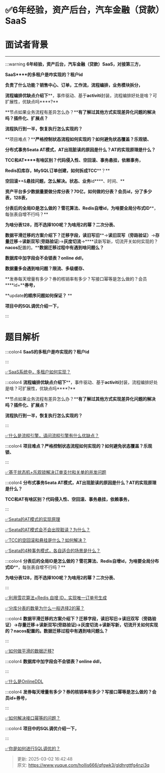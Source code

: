 # ✅6年经验，资产后台，汽车金融（贷款）SaaS

# 面试者背景
****

:::warning
**6年经验，资产后台，汽车金融（贷款）SaaS，对接第三方，**

**SaaS****的多租户是咋实现的？****租户****id**

**负责了什么功能？销售中心、订单，工作流，流程编排，业务模块拆分，**

**流程编排优缺点介绍下****，事件驱动、基于****activiti****封装，流程编排好处是啥？可扩展性，优缺点吗****?**

**节点如果业务流程有差异怎么办？****有了解过其他方式实现差异化问题的解决吗？插件化、扩展点？**

**流程执行到一半，恢复执行怎么实现的？**

**项目难点？****严格控制状态流程如何实现的？如何避免状态覆盖？乐观锁、**

**分布式事务****Seata AT****模式，****AT****出现脏读的原因是什么？****AT****的实现原理是什么？**

**TCC****和****AT****有啥区别？代码侵入性、空回滚、事务悬挂，依赖事务，**

**Redis****扣库存，****MySQL****订单创建，如何拆成****TCC****？**

**空回滚****&****悬挂问题，怎么解决。状态、业务****id****、时间、**

**资产平台多少数据量要做分库分表？****70****亿，如何做的分表？会员****id****，分了多少表，****128****表，**

**分表后的全局****ID****是怎么做的？雪花算法、****Redis****自增****id****，****为啥要全局分布式****ID****，每张表自增不行吗？**

**为啥分表****128****，而不选择****100****呢？为啥用****2****的幂？二次分表、**

**数据平滑迁移的方案介绍下？迁移字段，读旧写旧****->****读旧双写（旁路验证）****->****存量迁移****->****读新双写****(****旁路验证****)->****灰度切流****->****读新写新，切流开关如何实现的？****nacos****配置的。****数据迁移过程中有遇到啥问题么？**

**数据库中加字段会不会锁表？****online ddl****，**

**数据量多会遇到啥问题？限流、多级缓存、**

**发券每天增量有多少？券的核销率有多少？写接口幂等是怎么做的？会员****id+****券号，**

**update****的顺序问题如何保证？****                   **

**项目中的SQL调优介绍一下，**

:::

# 题目解析


:::color4
**SaaS的多租户是咋实现的？租户id**

:::



[✅SaaS系统中，多租户如何实现？](https://www.yuque.com/hollis666/qfgwk3/nzi06fs6bpco1mf5)







:::color4
**流程编排优缺点介绍下****，事件驱动、基于****activiti****封装，流程编排好处是啥？可扩展性，优缺点吗****?**

**节点如果业务流程有差异怎么办？****有了解过其他方式实现差异化问题的解决吗？插件化、扩展点？**

**流程执行到一半，恢复执行怎么实现的？**

:::



[✅什么是流程引擎，请问流程引擎有什么优缺点？](https://www.yuque.com/hollis666/qfgwk3/uzi41t8m8ixcigb2)



:::color4
**项目难点？严格控制状态流程如何实现的？如何避免状态覆盖？乐观锁、**

:::



[✅基于状态机+乐观锁解决订单支付和关单的并发问题](https://www.yuque.com/hollis666/qfgwk3/wivav02l47kcd9nl)





:::color4
**分布式事务****Seata AT****模式，****AT****出现脏读的原因是什么？****AT****的实现原理是什么？**

**TCC和AT有啥区别？代码侵入性、空回滚、事务悬挂，依赖事务，**

:::



[✅Seata的AT模式的实现原理](https://www.yuque.com/hollis666/qfgwk3/me3ge4vavi0fokgq)



[✅Seata的AT模式会不会出现脏读？为什么？](https://www.yuque.com/hollis666/qfgwk3/pm1eeggifcc1vykp)



[✅TCC的空回滚和悬挂是什么？如何解决？](https://www.yuque.com/hollis666/qfgwk3/cu01a1g1xxn2v52u)



[✅Seata的4种事务模式，各自适合的场景是什么？](https://www.yuque.com/hollis666/qfgwk3/cx86tg6tdhmz1dm9)





:::color4
**分表后的全局****ID****是怎么做的？雪花算法、****Redis****自增****id****，****为啥要全局分布式****ID****，每张表自增不行吗？**

**为啥分表128，而不选择100呢？为啥用2的幂？二次分表、**

:::



[✅利用雪花算法+Redis 自增 ID，实现唯一订单号生成](https://www.yuque.com/hollis666/qfgwk3/tn85uurzqo8xe9yg)



[✅分库分表的数量为什么一般选择2的幂？](https://www.yuque.com/hollis666/qfgwk3/gy0gtl66vv1vmllq)







:::color4
**数据平滑迁移的方案介绍下？迁移字段，读旧写旧->读旧双写（旁路验证）->存量迁移->读新双写(旁路验证)->灰度切流->读新写新，切流开关如何实现的？nacos配置的。数据迁移过程中有遇到啥问题么？**

:::



[✅如何做平滑的数据迁移?](https://www.yuque.com/hollis666/qfgwk3/vgar5hckwt0g9lrw)





:::color4
**数据库中加字段会不会锁表？online ddl，**

:::



[✅什么是OnlineDDL](https://www.yuque.com/hollis666/qfgwk3/lwxtmggon7ir4zzz)





:::color4
**发券每天增量有多少？券的核销率有多少？写接口幂等是怎么做的？会员id+券号，**

:::



[✅如何解决接口幂等的问题？](https://www.yuque.com/hollis666/qfgwk3/gz2qwl)





:::color4
**项目中的SQL调优介绍一下，**

:::



[✅你是如何进行SQL调优的？](https://www.yuque.com/hollis666/qfgwk3/awytshm5gv5yxs03)





> 更新: 2025-03-02 16:42:48  
> 原文: <https://www.yuque.com/hollis666/qfgwk3/gldhrgttfg4nzi3q>